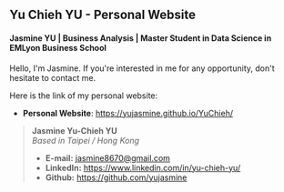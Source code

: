 ## Yu Chieh YU - Personal Website

#### Jasmine YU | Business Analysis | Master Student in Data Science in EMLyon Business School

Hello, I'm Jasmine. If you're interested in me for any opportunity, don't hesitate to contact me.

Here is the link of my personal website:  
- **Personal Website**: https://yujasmine.github.io/YuChieh/

> **Jasmine Yu-Chieh YU**  
> *Based in Taipei / Hong Kong*  
> * **E-mail:** jasmine8670@gmail.com
> * **LinkedIn:** https://www.linkedin.com/in/yu-chieh-yu/
> * **Github:** https://github.com/yujasmine

